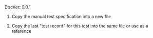 DocVer: 0.0.1


1. Copy the manual test specification into a new file

2. Copy the last "test record" for this test into the same file or use as a reference

